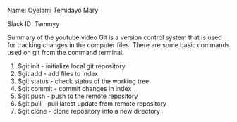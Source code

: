 Name: Oyelami Temidayo Mary

Slack ID: Temmyy

Summary of the youtube video
Git is a version control system that is used for tracking changes in the computer files.
There are some basic commands used on git from the command terminal:
1. $git init - initialize local git repository
2. $git add <file> - add files to index
3. $git status - check status of the working tree
4. $git commit - commit changes in index
5. $git push - push to the remote repository
6. $git pull - pull latest update from remote repository
7. $git clone - clone repository into a new directory
